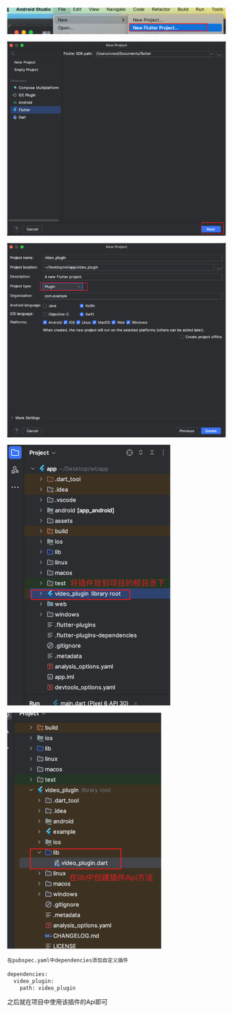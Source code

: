 ![image-20240710111325802](./assets/image-20240710111325802.png)

![image-20240710111339087](./assets/image-20240710111339087.png)

![image-20240710111605873](./assets/image-20240710111605873.png)

![image-20240710111700002](./assets/image-20240710111700002.png)

![image-20240710112148361](./assets/image-20240710112148361.png)

```
在pubspec.yaml中dependencies添加自定义插件

dependencies:
  video_plugin:
    path: video_plugin
```

之后就在项目中使用该插件的Api即可